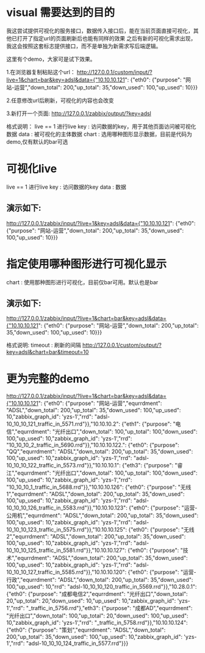 # visual 需要达到的目的
我这尝试提供可视化的服务接口，数据传入接口后，能在当前页面直接可视化，其他已打开了指定url的页面刷新后也能有同样的效果
之后有新的可视化需求出现，我这会按照这套标志提供接口，而不是单独为新需求写后端逻辑。

这里有个demo，大家可是试下效果。

1.在浏览器复制粘贴这个url：
http://127.0.0.1/custom/input/?live=1&chart=bar&key=adsl&data={"10.10.10.121": {"eth0": {"purpose": "网站-运营","down_total": 200,"up_total": 35,"down_used": 100,"up_used": 10}}}

2.任意修改url后刷新，可视化的内容也会改变

3.新打开一个页面:
http://127.0.0.1/zabbix/output/?key=adsl

格式说明：
live == 1 进行live
key : 访问数据的key，用于其他页面访问被可视化数据
data : 被可视化的主体数据
chart : 选用哪种图形显示数据，目前是代码为demo,仅有默认的bar可选


# 可视化live
live == 1 进行live
key : 访问数据的key
data : 数据

## 演示如下:
http://127.0.0.1/zabbix/input/?live=1&key=adsl&data={"10.10.10.121": {"eth0": {"purpose": "网站-运营","down_total": 200,"up_total": 35,"down_used": 100,"up_used": 10}}}


# 指定使用哪种图形进行可视化显示
chart : 使用那种图形进行可视化，目前仅bar可用。默认也是bar

## 演示如下:
http://127.0.0.1/zabbix/input/?live=1&chart=bar&key=adsl&data={"10.10.10.121": {"eth0": {"purpose": "网站-运营","down_total": 200,"up_total": 35,"down_used": 100,"up_used": 10}}}

格式说明:
timeout : 刷新的间隔
http://127.0.0.1/custom/output/?key=adsl&chart=bar&timeout=10

# 更为完整的demo
http://127.0.0.1/zabbix/input/?live=1&chart=bar&key=adsl&data={"10.10.10.121": {"eth0": {"purpose": "网站-运营","equrrdment": "ADSL","down_total": 200,"up_total": 35,"down_used": 100,"up_used": 10,"zabbix_graph_id": 'yzs-1',"rrd": "adsl-10_10_10_121_traffic_in_5571.rrd"}},"10.10.10.2": {"eth1": {"purpose": "电信","equrrdment": "光纤出口","down_total": 100,"up_total": 100,"down_used": 100,"up_used": 10,"zabbix_graph_id": 'yzs-1',"rrd": "10_10_10_2_traffic_in_5690.rrd"}},"10.10.10.122.": {"eth0": {"purpose": "QQ","equrrdment": "ADSL","down_total": 200,"up_total": 35,"down_used": 100,"up_used": 10,"zabbix_graph_id": 'yzs-1',"rrd": "adsl-10_10_10_122_traffic_in_5573.rrd"}},"10.10.10.1": {"eth3": {"purpose": "睿江","equrrdment": "光纤出口","down_total": 100,"up_total": 100,"down_used": 100,"up_used": 10,"zabbix_graph_id": 'yzs-1',"rrd": "10_10_10_1_traffic_in_5688.rrd"}},"10.10.10.126": {"eth0": {"purpose": "无线1","equrrdment": "ADSL","down_total": 200,"up_total": 35,"down_used": 100,"up_used": 10,"zabbix_graph_id": 'yzs-1',"rrd": "adsl-10_10_10_126_traffic_in_5583.rrd"}},"10.10.10.123": {"eth0": {"purpose": "运营-公用机","equrrdment": "ADSL","down_total": 200,"up_total": 35,"down_used": 100,"up_used": 10,"zabbix_graph_id": 'yzs-1',"rrd": "adsl-10_10_10_123_traffic_in_5575.rrd"}},"10.10.10.125": {"eth0": {"purpose": "无线2","equrrdment": "ADSL","down_total": 200,"up_total": 35,"down_used": 100,"up_used": 10,"zabbix_graph_id": 'yzs-1',"rrd": "adsl-10_10_10_125_traffic_in_5581.rrd"}},"10.10.10.127": {"eth0": {"purpose": "技术","equrrdment": "ADSL","down_total": 200,"up_total": 35,"down_used": 100,"up_used": 10,"zabbix_graph_id": 'yzs-1',"rrd": "adsl-10_10_10_127_traffic_in_5585.rrd"}},"10.10.10.120": {"eth0": {"purpose": "运营-行政","equrrdment": "ADSL","down_total": 200,"up_total": 35,"down_used": 100,"up_used": 10,"rrd": "adsl-10_10_10_120_traffic_in_5569.rrd"}},"10.28.0.1": {"eth0": {"purpose": "成都电信2","equrrdment": "光纤出口","down_total": 20,"up_total": 20,"down_used": 10,"up_used": 10,"zabbix_graph_id": 'yzs-1',"rrd": "_traffic_in_5756.rrd"},"eth3": {"purpose": "成都AD","equrrdment": "光纤出口","down_total": 100,"up_total": 20,"down_used": 100,"up_used": 10,"zabbix_graph_id": 'yzs-1',"rrd": "_traffic_in_5758.rrd"}},"10.10.10.124": {"eth0": {"purpose": "策划","equrrdment": "ADSL","down_total": 200,"up_total": 35,"down_used": 100,"up_used": 10,"zabbix_graph_id": 'yzs-1',"rrd": "adsl-10_10_10_124_traffic_in_5577.rrd"}}}
